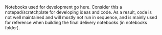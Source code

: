 Notebooks used for development go here. Consider this a notepad/scratchplate for developing ideas and code. As a result, code is not well maintained and will mostly not run in sequence, and is mainly used for reference when building the final delivery notebooks (in notebooks folder).